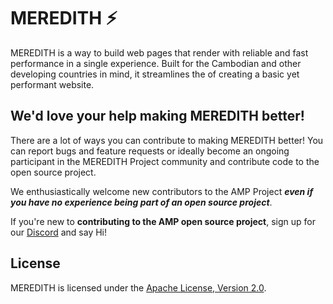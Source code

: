 # MEREDITH ⚡

MEREDITH is a way to build web pages that render with reliable and fast performance in a single experience. Built for the Cambodian and other developing countries in mind, it streamlines the of creating a basic yet performant website.

## We'd love your help making MEREDITH better!

There are a lot of ways you can contribute to making MEREDITH better! You can report bugs and feature requests or ideally become an ongoing participant in the MEREDITH Project community and contribute code to the open source project.

We enthusiastically welcome new contributors to the AMP Project **_even if you have no experience being part of an open source project_**.  

If you're new to **contributing to the AMP open source project**, sign up for our [Discord](https://discord.gg/EBpyFM3) and say Hi!

## License

MEREDITH is licensed under the [Apache License, Version 2.0](LICENSE).

